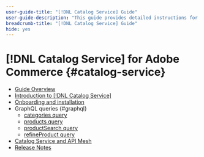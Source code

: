 ```yaml
---
user-guide-title: "[!DNL Catalog Service] Guide"
user-guide-description: "This guide provides detailed instructions for using [!DNL Catalog Service] for Adobe Commerce."
breadcrumb-title: "[!DNL Catalog Service] Guide"
hide: yes
---
```

# [!DNL Catalog Service] for Adobe Commerce {#catalog-service}

- [Guide Overview](guide-overview.md)
- [Introduction to [!DNL Catalog Service]](overview.md)
- [Onboarding and installation](installation.md)
- GraphQL queries {#graphql}
    - [categories query](https://developer.adobe.com/commerce/webapi/graphql/schema/catalog-service/queries/categories/)
    - [products query](https://developer.adobe.com/commerce/webapi/graphql/schema/catalog-service/queries/products/)
    - [productSearch query](https://developer.adobe.com/commerce/webapi/graphql/schema/catalog-service/queries/product-search/)
    - [refineProduct query](https://developer.adobe.com/commerce/webapi/graphql/schema/catalog-service/queries/refine-product/)
- [Catalog Service and API Mesh](mesh.md)
- [Release Notes](release-notes.md)
